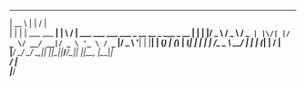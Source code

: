  _____                  _ __  __                                          
|  __ \                | |  \/  |                                         
| |  | | ___   ___   __| | \  / | ___  ___ ___  ___ _ __   __ _  ___ _ __ 
| |  | |/ _ \ / _ \ / _` | |\/| |/ _ \/ __/ __|/ _ \ '_ \ / _` |/ _ \ '__|
| |__| | (_) | (_) | (_| | |  | |  __/\__ \__ \  __/ | | | (_| |  __/ |   
|_____/ \___/ \___/ \__,_|_|  |_|\___||___/___/\___|_| |_|\__, |\___|_|   
                                                           __/ |          
                                                          |___/ 
